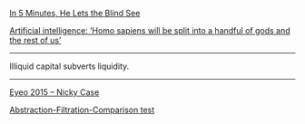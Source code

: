 <a href="http://www.nytimes.com/2015/11/08/opinion/sunday/in-5-minutes-he-lets-the-blind-see.html?_r=0" target="_blank">In 5 Minutes, He Lets the Blind See</a>

<a href="http://www.theguardian.com/business/2015/nov/07/artificial-intelligence-homo-sapiens-split-handful-gods" target="_blank">Artificial intelligence: ‘Homo sapiens will be split into a handful of gods and the rest of us’</a>

---

Illiquid capital subverts liquidity.

---

<a href="https://vimeo.com/135596203" target="_blank">Eyeo 2015 – Nicky Case</a>

<a href="https://en.wikipedia.org/wiki/Abstraction-Filtration-Comparison_test" target="_blank">Abstraction-Filtration-Comparison test</a>
